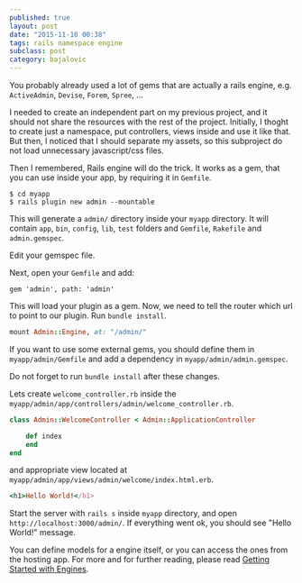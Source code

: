```yaml
---
published: true
layout: post
date: "2015-11-10 00:38"
tags: rails namespace engine
subclass: post
category: bajalovic
---
```


You probably already used a lot of gems that are actually a rails engine, e.g. `ActiveAdmin`, `Devise`, `Forem`, `Spree`, ...

I needed to create an independent part on my previous project, and it should not share the resources with the rest of the project. Initially, I thoght to create just a namespace, put controllers, views inside and use it like that. But then, I noticed that I should separate my assets, so this subproject do not load unnecessary javascript/css files. 

Then I remembered, Rails engine will do the trick. It works as a gem, that you can use inside your app, by requiring it in `Gemfile`.

~~~shell
$ cd myapp
$ rails plugin new admin --mountable
~~~

This will generate a `admin/` directory inside your `myapp` directory. It will contain `app`, `bin`, `config`, `lib`, `test` folders and `Gemfile`, `Rakefile` and `admin.gemspec`.

Edit your gemspec file.

Next, open your `Gemfile` and add:

~~~
gem 'admin', path: 'admin'
~~~

This will load your plugin as a gem. Now, we need to tell the router which url to point to our plugin. Run `bundle install`.

~~~ruby
mount Admin::Engine, at: "/admin/"
~~~

If you want to use some external gems, you should define them in `myapp/admin/Gemfile` and add a dependency in `myapp/admin/admin.gemspec`.

Do not forget to run `bundle install` after these changes.

Lets create `welcome_controller.rb` inside the `myapp/admin/app/controllers/admin/welcome_controller.rb`. 

~~~ruby
class Admin::WelcomeController < Admin::ApplicationController

	def index
    end
end
~~~

and appropriate view located at `myapp/admin/app/views/admin/welcome/index.html.erb`.

~~~ruby
<h1>Hello World!</h1>
~~~

Start the server with `rails s` inside `myapp` directory, and open `http://localhost:3000/admin/`. If everything went ok, you should see "Hello World!" message.

You can define models for a engine itself, or you can access the ones from the hosting app. For more and for further reading, please read [Getting Started with Engines](http://guides.rubyonrails.org/engines.html).

